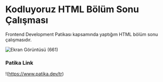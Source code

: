# Kodluyoruz HTML Bölüm Sonu Çalışması

Frontend Development Patikası kapsamında yaptığım HTML bölüm sonu çalışmasıdır.

![Ekran Görüntüsü (661)](https://user-images.githubusercontent.com/107553286/185988424-3b1895f1-1683-433f-b43b-f201a7f8ed7d.png)

### Patika Link
!(https://www.patika.dev/tr)